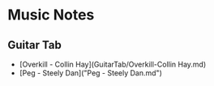 # Music Notes

## Guitar Tab
- [Overkill - Collin Hay](GuitarTab/Overkill-Collin Hay.md)
- [Peg - Steely Dan]("Peg - Steely Dan.md")